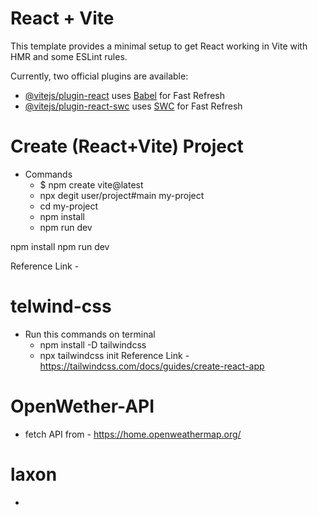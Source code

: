 # React + Vite

This template provides a minimal setup to get React working in Vite with HMR and some ESLint rules.

Currently, two official plugins are available:

- [@vitejs/plugin-react](https://github.com/vitejs/vite-plugin-react/blob/main/packages/plugin-react/README.md) uses [Babel](https://babeljs.io/) for Fast Refresh
- [@vitejs/plugin-react-swc](https://github.com/vitejs/vite-plugin-react-swc) uses [SWC](https://swc.rs/) for Fast Refresh
# Create (React+Vite) Project
- Commands 
  - $ npm create vite@latest
  - npx degit user/project#main my-project
  - cd my-project
  - npm install
  - npm run dev

npm install
npm run dev

Reference Link - 

# telwind-css
- Run this commands on terminal 
  - npm install -D tailwindcss
  - npx tailwindcss init
Reference Link - https://tailwindcss.com/docs/guides/create-react-app

# OpenWether-API
- fetch API from - https://home.openweathermap.org/

# laxon
-
